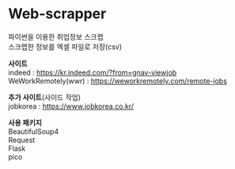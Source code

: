 # Web-scrapper

파이썬을 이용한 취업정보 스크랩  
스크랩한 정보를 엑셀 파일로 저장(csv)


**사이트**  
indeed : https://kr.indeed.com/?from=gnav-viewjob  
WeWorkRemotely(wwr) : https://weworkremotely.com/remote-jobs  

**추가 사이트**(사이드 작업)  
jobkorea : https://www.jobkorea.co.kr/
  

**사용 패키지**  
BeautifulSoup4  
Request  
Flask  
pico

